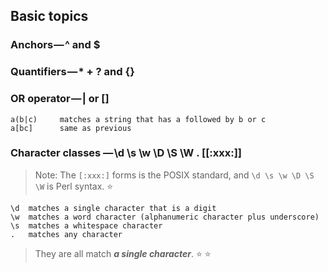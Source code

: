 ## Basic topics

### Anchors — ^ and $

### Quantifiers — * + ? and {}

### OR operator — | or []

```
a(b|c)     matches a string that has a followed by b or c
a[bc]      same as previous
```

### Character classes — \d \s \w \D \S \W . [[:xxx:]]
> Note: The `[:xxx:]` forms is the POSIX standard, and `\d \s \w \D \S \W` is Perl syntax. :star: 

```
\d  matches a single character that is a digit
\w  matches a word character (alphanumeric character plus underscore)
\s  matches a whitespace character
.   matches any character
```
> They are all match ***a single character***. :star: :star:
